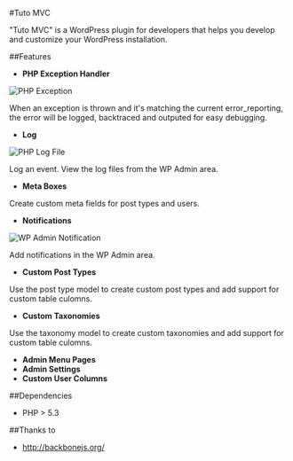 #Tuto MVC


"Tuto MVC" is a WordPress plugin for developers that helps you develop and customize your WordPress installation.


##Features


- **PHP Exception Handler**

<img src="http://tutomvc.com/wp-content/uploads/2014/09/Exception.png" alt="PHP Exception" title="PHP Exception" />

When an exception is thrown and it's matching the current error_reporting, the error will be logged, backtraced and outputed for easy debugging.

- **Log**
 
<img src="http://tutomvc.com/wp-content/uploads/2014/09/Screen-Shot-2014-09-04-at-11.42.17.png" alt="PHP Log File" title="PHP Log File" />

Log an event. View the log files from the WP Admin area.

- **Meta Boxes**

Create custom meta fields for post types and users.

- **Notifications**

<img src="http://tutomvc.com/wp-content/uploads/2014/09/Screen-Shot-2014-09-04-at-11.47.43.png" alt="WP Admin Notification" title="WP Admin Notification" />

Add notifications in the WP Admin area.


- **Custom Post Types**

Use the post type model to create custom post types and add support for custom table culomns.

- **Custom Taxonomies**

Use the taxonomy model to create custom taxonomies and add support for custom table culomns.

- **Admin Menu Pages**
- **Admin Settings**
- **Custom User Columns**


##Dependencies

- PHP > 5.3


##Thanks to

- http://backbonejs.org/

